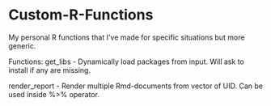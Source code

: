 # Custom-R-Functions
My personal R functions that I've made for specific situations but more generic.

Functions:
get_libs - Dynamically load packages from input. Will ask to install if any are missing.

render_report - Render multiple Rmd-documents from vector of UID. Can be used inside %>% operator.
